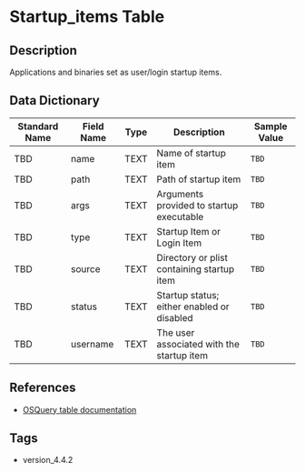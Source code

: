 # Startup_items Table

## Description
Applications and binaries set as user/login startup items.

## Data Dictionary
|Standard Name|Field Name|Type|Description|Sample Value|
|---|---|---|---|---|
|TBD|name|TEXT|Name of startup item|`TBD`|
|TBD|path|TEXT|Path of startup item|`TBD`|
|TBD|args|TEXT|Arguments provided to startup executable|`TBD`|
|TBD|type|TEXT|Startup Item or Login Item|`TBD`|
|TBD|source|TEXT|Directory or plist containing startup item|`TBD`|
|TBD|status|TEXT|Startup status; either enabled or disabled|`TBD`|
|TBD|username|TEXT|The user associated with the startup item|`TBD`|

## References
* [OSQuery table documentation](https://osquery.io/schema/current#startup_items)

## Tags
* version_4.4.2